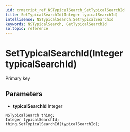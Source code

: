 ```yaml
---
uid: crmscript_ref_NSTypicalSearch_SetTypicalSearchId
title: SetTypicalSearchId(Integer typicalSearchId)
intellisense: NSTypicalSearch.SetTypicalSearchId
keywords: NSTypicalSearch, GetTypicalSearchId
so.topic: reference
---
```


# SetTypicalSearchId(Integer typicalSearchId)

Primary key

## Parameters

* **typicalSearchId** Integer

```crmscript
NSTypicalSearch thing;
Integer typicalSearchId;
thing.SetTypicalSearchId(typicalSearchId);
```

